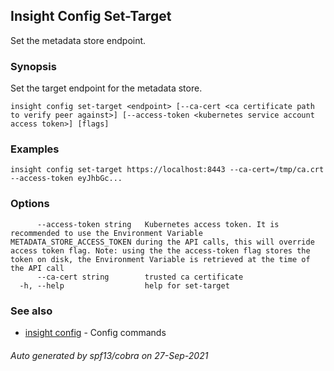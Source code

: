 ## Insight Config Set-Target

Set the metadata store endpoint.

### <a id='synopsis'></a>Synopsis

Set the target endpoint for the metadata store.

```
insight config set-target <endpoint> [--ca-cert <ca certificate path to verify peer against>] [--access-token <kubernetes service account access token>] [flags]
```

### <a id='examples'></a>Examples

```
insight config set-target https://localhost:8443 --ca-cert=/tmp/ca.crt --access-token eyJhbGc...
```

### <a id='options'></a>Options

```
      --access-token string   Kubernetes access token. It is recommended to use the Environment Variable METADATA_STORE_ACCESS_TOKEN during the API calls, this will override access token flag. Note: using the the access-token flag stores the token on disk, the Environment Variable is retrieved at the time of the API call
      --ca-cert string        trusted ca certificate
  -h, --help                  help for set-target
```

### <a id='see-also'></a>See also

* [insight config](insight_config.md)	 - Config commands

###### Auto generated by spf13/cobra on 27-Sep-2021
